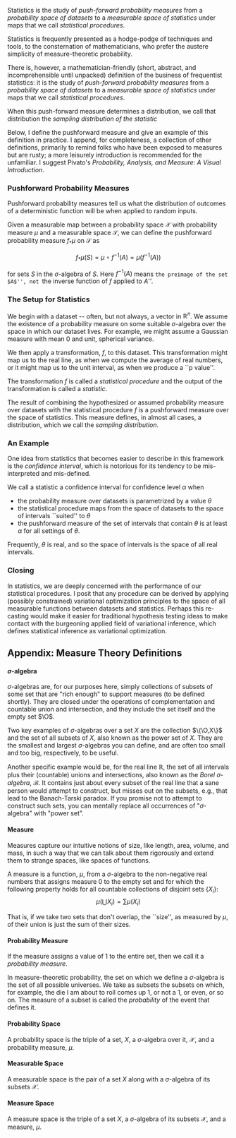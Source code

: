 

Statistics is the study of
*push-forward probability measures*
from a
*probability space of datasets*
to a
*measurable space of statistics*
under maps that we call
*statistical procedures*.

<!--exc-->
<script type="text/javascript" src="http://cdn.mathjax.org/mathjax/latest/MathJax.js?config=TeX-AMS-MML_HTMLorMML"></script>

Statistics is frequently presented as a hodge-podge of
techniques and tools, to the consternation of mathematicians,
who prefer the austere simplicity of measure-theoretic probability.

There is, however, a mathematician-friendly
(short, abstract, and incomprehensible until unpacked)
definition of the business of frequentist statistics:
it is the study of
*push-forward probability measures*
from a
*probability space of datasets*
to a
*measurable space of statistics*
under maps that we call
*statistical procedures*.

When this push-forward measure
determines a distribution,
we call that distribution the
*sampling distribution of the statistic*

Below, I define the pushforward measure
and give an example of this definition in practice.
I append, for completeness,
a collection of other definitions,
primarily to remind folks who have been
exposed to measures but are rusty;
a more leisurely introduction is recommended for the unfamiliar.
I suggest Pivato's
*Probability, Analysis, and Measure: A Visual Introduction*.

### Pushforward Probability Measures

Pushforward probability measures tell us what the
distribution of outcomes of
a deterministic function will be
when applied to random inputs.

Given a measurable map between
a probability space $\mathcal{X}$
with probability measure $\mu$
and a measurable space $\mathcal{S}$,
we can define the
pushforward probability measure $f_*\mu$
on $\mathcal{S}$ as

$$
    f_*\mu(S) = \mu \circ f^{-1}(A) = \mu\left(f^{-1}(A)\right)
$$

for sets $S$ in the $\sigma$-algebra of $S$.
Here $f^{-1}(A)$ means
``the preimage of the set $A$'',
not
``the inverse function of $f$ applied to $A$''.

### The Setup for Statistics

We begin with a dataset -- often, but not always,
a vector in $\mathbb{R}^n$.
We assume the existence of a probability measure
on some suitable $\sigma$-algebra over the space
in which our dataset lives.
For example, we might assume a Gaussian measure
with mean $0$ and unit, spherical variance.

We then apply a transformation, $f$, to this dataset.
This transformation might map us to the real line,
as when we compute the average of real numbers,
or it might map us to the unit interval,
as when we produce a ``p value''.

The transformation $f$ is called a *statistical procedure*
and the output of the transformation is called a *statistic*.

The result of combining the hypothesized or assumed
probability measure over datasets
with the statistical procedure $f$
is a pushforward measure over the space of statistics.
This measure defines, in almost all cases, a distribution,
which we call the *sampling distribution*.

### An Example

One idea from statistics that becomes easier to describe
in this framework is the *confidence interval*,
which is notorious for its
tendency to be mis-interpreted and mis-defined.

We call a statistic a confidence interval
for confidence level $\alpha$ when

- the probability measure over datasets is parametrized by a value $\theta$
- the statistical procedure maps from
the space of datasets to
the space of intervals ``suited'' to $\theta$
- the pushforward measure of the set of intervals that contain $\theta$
is at least $\alpha$ for all settings of $\theta$.

Frequently, $\theta$ is real, and so the space of intervals
is the space of all real intervals.

### Closing

In statistics,
we are deeply concerned with the performance of
our statistical procedures.
I posit that any procedure can be derived
by applying (possibly constrained)
variational optimization principles to the
space of all measurable functions
between datasets and statistics.
Perhaps this re-casting would make it easier
for traditional hypothesis testing ideas
to make contact with the burgeoning applied field of
variational inference,
which defines statistical inference
as variational optimization.

## Appendix: Measure Theory Definitions

#### $\sigma$-algebra

$\sigma$-algebras are, for our purposes here,
simply collections of subsets of some set
that are "rich enough"
to support measures (to be defined shortly).
They are closed under the operations of
complementation and
countable union and intersection, and
they include the set itself and the empty set $\O$.

Two key examples of $\sigma$-algebras over
a set $X$ are
the collection
$\{\O,X\}$
and the set of all subsets of $X$,
also known as the power set of $X$.
They are the smallest and largest
$\sigma$-algebras you can define,
and are often too small and too big,
respectively, to be useful.

Another specific example would be, for the real line $\mathbb{R}$,
the set of all intervals plus their (countable) unions and intersections,
also known as the *Borel $\sigma$-algebra*,
$\mathcal{B}$.
It contains just about every subset of the real line that
a sane person would attempt to construct,
but misses out on the subsets, e.g., that lead to the
Banach-Tarski paradox.
If you promise not to attempt to construct such sets,
you can mentally replace all occurrences of "$\sigma$-algebra"
with "power set".

#### Measure

Measures capture our intuitive notions
of size, like
length, area, volume, and mass,
in such a way that we can
talk about them rigorously and extend them to
strange spaces, like spaces of functions.

A measure is a function, $\mu$,
from a $\sigma$-algebra
to the non-negative real numbers
that assigns measure $0$ to the empty set
and for which the following property holds
for all countable collections of disjoint sets
$\{X_i\}$:
$$
    \mu\left(\bigcup X_i\right)
    	= \sum \mu\left(X_i\right)
$$

That is, if we take two sets that don't overlap,
the ``size'', as measured by $\mu$,
of their union is just the sum of their sizes.

#### Probability Measure

If the measure assigns a value of $1$ to the entire set,
then we call it a *probability measure*.

In measure-theoretic probability, the set on which we define
a $\sigma$-algebra is the set of all possible universes.
We take as subsets the subsets on which, for example,
the die I am about to roll comes up $1$,
or not a $1$, or even, or so on.
The measure of a subset is called the
*probability*
of the event that defines it.

#### Probability Space

A probability space is the triple of
a set, $X$,
a $\sigma$-algebra over it, $\mathcal{X}$,
and a probability measure, $\mu$.

#### Measurable Space

A measurable space is the pair of a set $X$
along with a $\sigma$-algebra of its subsets
$\mathcal{X}$.

#### Measure Space

A measure space is the triple of a set $X$,
a $\sigma$-algebra of its subsets $\mathcal{X}$,
and a measure, $\mu$.
